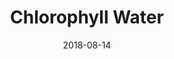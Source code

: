 ---
layout: post
title:  "Chlorophyll Water"
date:   2018-08-14
site_url:   "https://chlorophyllwater.com/"
categories: responsive mobile front-end shopify
project_type: website
hide: true
---
